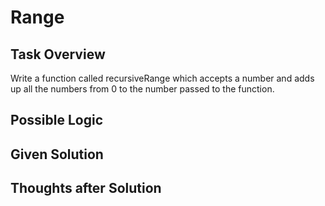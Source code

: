 # Range

## Task Overview
Write a function called recursiveRange which accepts a number and adds up all the numbers from 0 to the number passed to the function.

## Possible Logic


## Given Solution


## Thoughts after Solution


